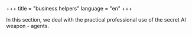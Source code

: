 +++
title = "business helpers"
language = "en"
+++

In this section, we deal with the practical professional use of the secret AI weapon - agents.
